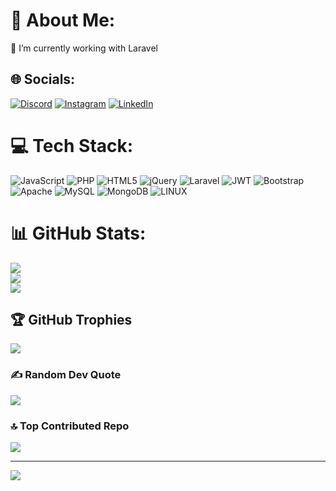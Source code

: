 # 💫 About Me:
🔭 I’m currently working with Laravel<br>


## 🌐 Socials:
[![Discord](https://img.shields.io/badge/Discord-%237289DA.svg?logo=discord&logoColor=white)](https://discord.gg/Het#9268) [![Instagram](https://img.shields.io/badge/Instagram-%23E4405F.svg?logo=Instagram&logoColor=white)](https://instagram.com/hetparekh21) [![LinkedIn](https://img.shields.io/badge/LinkedIn-%230077B5.svg?logo=linkedin&logoColor=white)](https://linkedin.com/in/hetparekh21/) 

# 💻 Tech Stack:
![JavaScript](https://img.shields.io/badge/javascript-%23323330.svg?style=flat&logo=javascript&logoColor=%23F7DF1E) ![PHP](https://img.shields.io/badge/php-%23777BB4.svg?style=flat&logo=php&logoColor=white) ![HTML5](https://img.shields.io/badge/html5-%23E34F26.svg?style=flat&logo=html5&logoColor=white) ![jQuery](https://img.shields.io/badge/jquery-%230769AD.svg?style=flat&logo=jquery&logoColor=white) ![Laravel](https://img.shields.io/badge/laravel-%23FF2D20.svg?style=flat&logo=laravel&logoColor=white) ![JWT](https://img.shields.io/badge/JWT-black?style=flat&logo=JSON%20web%20tokens) ![Bootstrap](https://img.shields.io/badge/bootstrap-%23563D7C.svg?style=flat&logo=bootstrap&logoColor=white) ![Apache](https://img.shields.io/badge/apache-%23D42029.svg?style=flat&logo=apache&logoColor=white) ![MySQL](https://img.shields.io/badge/mysql-%2300f.svg?style=flat&logo=mysql&logoColor=white) ![MongoDB](https://img.shields.io/badge/MongoDB-%234ea94b.svg?style=flat&logo=mongodb&logoColor=white) ![LINUX](https://img.shields.io/badge/Linux-FCC624?style=flat&logo=linux&logoColor=black)
# 📊 GitHub Stats:
![](https://github-readme-stats.vercel.app/api?username=hetparekh21&theme=dark&hide_border=false&include_all_commits=true&count_private=true)<br/>
![](https://github-readme-streak-stats.herokuapp.com/?user=hetparekh21&theme=dark&hide_border=false)<br/>
![](https://github-readme-stats.vercel.app/api/top-langs/?username=hetparekh21&theme=dark&hide_border=false&include_all_commits=true&count_private=true&layout=compact)

## 🏆 GitHub Trophies
![](https://github-profile-trophy.vercel.app/?username=hetparekh21&theme=onedark&no-frame=false&no-bg=true&margin-w=4)

### ✍️ Random Dev Quote
![](https://quotes-github-readme.vercel.app/api?type=horizontal&theme=dark)

### 🔝 Top Contributed Repo
![](https://github-contributor-stats.vercel.app/api?username=hetparekh21&limit=5&theme=dark&combine_all_yearly_contributions=true)


---
[![](https://visitcount.itsvg.in/api?id=hetparekh21&icon=5&color=0)](https://visitcount.itsvg.in)

<!-- Proudly created with GPRM ( https://gprm.itsvg.in ) -->

